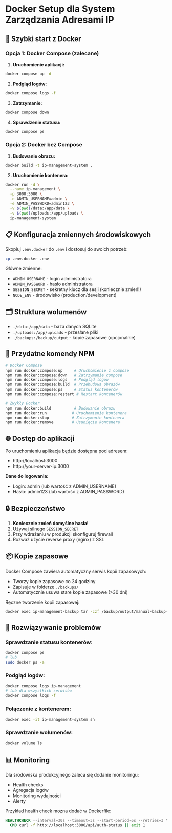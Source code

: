# Docker Setup dla System Zarządzania Adresami IP

## 🐳 Szybki start z Docker

### Opcja 1: Docker Compose (zalecane)

1. **Uruchomienie aplikacji:**
```bash
docker compose up -d
```

2. **Podgląd logów:**
```bash
docker compose logs -f
```

3. **Zatrzymanie:**
```bash
docker compose down
```

4. **Sprawdzenie statusu:**
```bash
docker compose ps
```

### Opcja 2: Docker bez Compose

1. **Budowanie obrazu:**
```bash
docker build -t ip-management-system .
```

2. **Uruchomienie kontenera:**
```bash
docker run -d \
  --name ip-management \
  -p 3000:3000 \
  -e ADMIN_USERNAME=admin \
  -e ADMIN_PASSWORD=admin123 \
  -v $(pwd)/data:/app/data \
  -v $(pwd)/uploads:/app/uploads \
  ip-management-system
```

## 📋 Konfiguracja zmiennych środowiskowych

Skopiuj `.env.docker` do `.env` i dostosuj do swoich potrzeb:

```bash
cp .env.docker .env
```

Główne zmienne:
- `ADMIN_USERNAME` - login administratora
- `ADMIN_PASSWORD` - hasło administratora  
- `SESSION_SECRET` - sekretny klucz dla sesji (koniecznie zmień!)
- `NODE_ENV` - środowisko (production/development)

## 🗂️ Struktura wolumenów

- `./data:/app/data` - baza danych SQLite
- `./uploads:/app/uploads` - przesłane pliki
- `./backups:/backup/output` - kopie zapasowe (opcjonalnie)

## 🔧 Przydatne komendy NPM

```bash
# Docker Compose
npm run docker:compose:up     # Uruchomienie z compose
npm run docker:compose:down   # Zatrzymanie compose
npm run docker:compose:logs   # Podgląd logów
npm run docker:compose:build  # Przebudowa obrazów
npm run docker:compose:ps     # Status kontenerów
npm run docker:compose:restart # Restart kontenerów

# Zwykły Docker
npm run docker:build          # Budowanie obrazu
npm run docker:run           # Uruchomienie kontenera
npm run docker:stop          # Zatrzymanie kontenera
npm run docker:remove        # Usunięcie kontenera
```

## 🌐 Dostęp do aplikacji

Po uruchomieniu aplikacja będzie dostępna pod adresem:
- http://localhost:3000
- http://your-server-ip:3000

**Dane do logowania:**
- Login: admin (lub wartość z ADMIN_USERNAME)
- Hasło: admin123 (lub wartość z ADMIN_PASSWORD)

## 🔒 Bezpieczeństwo

1. **Koniecznie zmień domyślne hasła!**
2. Używaj silnego `SESSION_SECRET`
3. Przy wdrażaniu w produkcji skonfiguruj firewall
4. Rozważ użycie reverse proxy (nginx) z SSL

## 📦 Kopie zapasowe

Docker Compose zawiera automatyczny serwis kopii zapasowych:
- Tworzy kopie zapasowe co 24 godziny
- Zapisuje w folderze `./backups/`
- Automatycznie usuwa stare kopie zapasowe (>30 dni)

Ręczne tworzenie kopii zapasowej:
```bash
docker exec ip-management-backup tar -czf /backup/output/manual-backup-$(date +%Y%m%d_%H%M%S).tar.gz -C /backup data
```

## 🔧 Rozwiązywanie problemów

### Sprawdzanie statusu kontenerów:
```bash
docker compose ps
# lub
sudo docker ps -a
```

### Podgląd logów:
```bash
docker compose logs ip-management
# lub dla wszystkich serwisów
docker compose logs -f
```

### Połączenie z kontenerem:
```bash
docker exec -it ip-management-system sh
```

### Sprawdzanie wolumenów:
```bash
docker volume ls
```

## 📊 Monitoring

Dla środowiska produkcyjnego zaleca się dodanie monitoringu:
- Health checks
- Agregacja logów
- Monitoring wydajności
- Alerty

Przykład health check można dodać w Dockerfile:
```dockerfile
HEALTHCHECK --interval=30s --timeout=3s --start-period=5s --retries=3 \
  CMD curl -f http://localhost:3000/api/auth-status || exit 1
```
